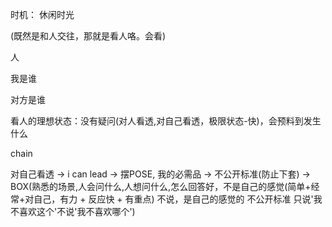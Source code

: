 
时机：
休闲时光

(既然是和人交往，那就是看人咯。会看)

人

我是谁

对方是谁

看人的理想状态：没有疑问(对人看透,对自己看透，极限状态-快)，会预料到发生什么




chain

对自己看透 -> i can lead -> 摆POSE, 我的必需品 -> 不公开标准(防止下套) -> BOX(熟悉的场景,人会问什么,人想问什么,怎么回答好，不是自己的感觉(简单+经常+对自己，有力 + 反应快 + 有重点) 不说，是自己的感觉的 不公开标准 只说'我不喜欢这个'不说'我不喜欢哪个')




